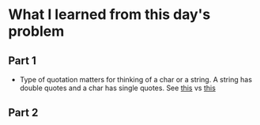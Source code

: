 # What I learned from this day's problem

## Part 1
- Type of quotation matters for thinking of a char or a string. A string has double quotes and a char has single quotes. See [this](https://github.com/djotaku/adventofcode/blob/800175cb4e0a69cb8d15e88d0727a07e7108fd8d/2016/Day_02/Haskell/solution.hs) vs [this](https://github.com/djotaku/adventofcode/blob/61b3be4b88df14ffb06ede25c272be928c06cd40/2016/Day_02/Haskell/solution.hs)

## Part 2
